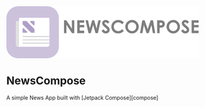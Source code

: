 <img src="screenshots/app_logo.png"/>

# NewsCompose
A simple News App built with [Jetpack Compose][compose]
